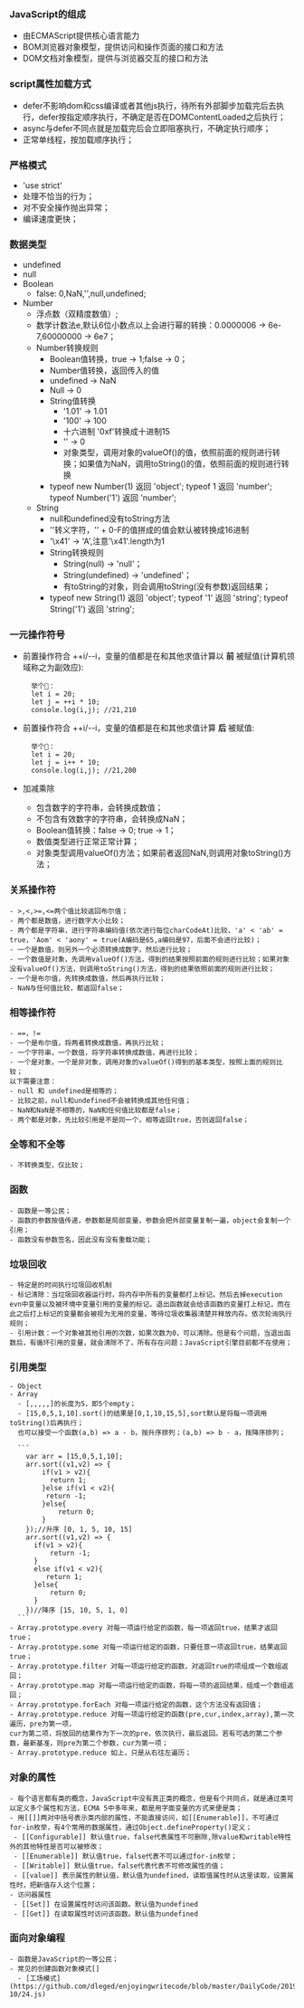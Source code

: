### JavaScript的组成
  - 由ECMAScript提供核心语言能力
  - BOM浏览器对象模型，提供访问和操作页面的接口和方法
  - DOM文档对象模型，提供与浏览器交互的接口和方法

### script属性加载方式
  - defer不影响dom和css编译或者其他js执行，待所有外部脚步加载完后去执行，defer按指定顺序执行，不确定是否在DOMContentLoaded之后执行；
  - async与defer不同点就是加载完后会立即阻塞执行，不确定执行顺序；
  - 正常单线程，按加载顺序执行；

### 严格模式
  - 'use strict'
  - 处理不恰当的行为；
  - 对不安全操作抛出异常；
  - 编译速度更快；

### 数据类型
  - undefined
  - null
  - Boolean
    - false: 0,NaN,'',null,undefined;
  - Number
    - 浮点数（双精度数值）;
    - 数学计数法e,默认6位小数点以上会进行幂的转换：0.0000006 -> 6e-7,60000000 -> 6e7；
    - Number转换规则
      - Boolean值转换，true -> 1;false -> 0；
      - Number值转换，返回传入的值
      - undefined -> NaN
      - Null -> 0
      - String值转换
        - '1.01' -> 1.01
        - '100' -> 100
        - 十六进制 '0xf'转换成十进制15
        - '' -> 0
        - 对象类型，调用对象的valueOf()的值，依照前面的规则进行转换；如果值为NaN，调用toString()的值，依照前面的规则进行转换
      - typeof new Number(1) 返回 'object'; typeof 1 返回 'number'; typeof Number('1') 返回 'number';  
    - String
      - null和undefined没有toString方法
      - '\'转义字符，'\' + 0-F的值拼成的值会默认被转换成16进制
      - '\x41' -> 'A',注意'\x41'.length为1
      - String转换规则
        - String(null) -> 'null'；
        - String(undefined) -> 'undefined'；
        - 有toString的对象，则会调用toString(没有参数)返回结果；
      - typeof new String(1) 返回 'object'; typeof '1' 返回 'string'; typeof String('1') 返回 'string';  

### 一元操作符号
  - 前置操作符合 ++i/--i，变量的值都是在和其他求值计算以 **前** 被赋值(计算机领域称之为副效应):
      ```
        举个🌰：
        let i = 20;
        let j = ++i * 10;
        console.log(i,j); //21,210
      ```
  - 前置操作符合 ++i/--i，变量的值都是在和其他求值计算 **后** 被赋值:
      ```
        举个🌰：
        let i = 20;
        let j = i++ * 10;
        console.log(i,j); //21,200
      ```

  - 加减乘除
    - 包含数字的字符串，会转换成数值；
    - 不包含有效数字的字符串，会转换成NaN；
    - Boolean值转换：false -> 0; true -> 1；
    - 数值类型进行正常正常计算；
    - 对象类型调用valueOf()方法；如果前者返回NaN,则调用对象toString()方法；

### 关系操作符
    - >,<,>=,<=两个值比较返回布尔值；
    - 两个都是数值，进行数字大小比较；
    - 两个都是字符串，进行字符串编码值(依次进行每位charCodeAt)比较，'a' < 'ab' = true，'Aom' < 'aony' = true(A编码是65,a编码是97，后面不会进行比较)；
    - 一个是数值，则另外一个必须转换成数字，然后进行比较；
    - 一个数值是对象，先调用valueOf()方法，得到的结果按照前面的规则进行比较；如果对象没有valueOf()方法，则调用toString()方法，得到的结果依照前面的规则进行比较；
    - 一个是布尔值，先转换成数值，然后再执行比较；
    - NaN与任何值比较，都返回false；

### 相等操作符
    - ==，!=
    - 一个是布尔值，将两者转换成数值，再执行比较；
    - 一个字符串，一个数值，将字符串转换成数值，再进行比较；
    - 一个是对象，一个是非对象，调用对象的valueOf()得到的基本类型，按照上面的规则比较；
    以下需要注意：
    - null 和 undefined是相等的；
    - 比较之前，null和undefined不会被转换成其他任何值；
    - NaN和NaN是不相等的，NaN和任何值比较都是false；
    - 两个都是对象，先比较引用是不是同一个，相等返回true，否则返回false；

### 全等和不全等
    - 不转换类型，仅比较；


### 函数
    - 函数是一等公民；
    - 函数的参数按值传递，参数都是局部变量，参数会把外部变量复制一遍，object会复制一个引用；
    - 函数没有参数签名，因此没有没有重载功能；

### 垃圾回收
    - 特定是的时间执行垃圾回收机制
    - 标记清除：当垃圾回收器运行时，将内存中所有的变量都打上标记。然后去掉execution evn中变量以及被环境中变量引用的变量的标记。退出函数就会给该函数的变量打上标记，而在此之后打上标记的变量都会被视为无用的变量，等待垃圾收集器清楚并释放内存。依次轮询执行规则；
    - 引用计数：一个对象被其他引用的次数，如果次数为0，可以清除。但是有个问题，当退出函数后，有循环引用的变量，就会清除不了，所有存在问题；JavaScript引擎目前都不在使用；

### 引用类型
    - Object
    - Array
      - [,,,,,]的长度为5，即5个empty；
      - [15,0,5,1,10].sort()的结果是[0,1,10,15,5],sort默认是将每一项调用toString()后再执行；
      也可以接受一个函数(a,b) => a - b，按升序排列；(a,b) => b - a，按降序排列；

      ```
        var arr = [15,0,5,1,10];
        arr.sort((v1,v2) => {
            if(v1 > v2){
              return 1;
            }else if(v1 < v2){
           	 return -1;
            }else{
                return 0;
            }
        });//升序 [0, 1, 5, 10, 15]
        arr.sort((v1,v2) => {
          if(v1 > v2){
              return -1;
          }
          else if(v1 < v2){
          	 return 1;
          }else{
              return 0;
          }
        })//降序 [15, 10, 5, 1, 0]
      ```
    - Array.prototype.every 对每一项运行给定的函数，每一项返回true，结果才返回true；
    - Array.prototype.some 对每一项运行给定的函数，只要任意一项返回true，结果返回true；    
    - Array.prototype.filter 对每一项运行给定的函数，对返回true的项组成一个数组返回；
    - Array.prototype.map 对每一项运行给定的函数，将每一项的返回结果，组成一个数组返回；
    - Array.prototype.forEach 对每一项运行给定的函数，这个方法没有返回值；
    - Array.prototype.reduce 对每一项运行给定的函数(pre,cur,index,array),第一次遍历，pre为第一项，
    cur为第二项，将放回的结果作为下一次的pre，依次执行，最后返回。若有可选的第二个参数，最新基准，则pre为第二个参数，cur为第一项；
    - Array.prototype.reduce 如上，只是从右往左遍历；

### 对象的属性
    - 每个语言都有类的概念，JavaScript中没有真正类的概念，但是有个共同点，就是通过类可以定义多个属性和方法，ECMA 5中多年来，都是用字面变量的方式来便是类；
    - 用[[]]两对中括号表示类内部的属性，不能直接访问，如[[Enumerable]]，不可通过for-in枚举，有4个常用的数据属性，通过Object.defineProperty()定义；
     - [[Configurable]] 默认值true，false代表属性不可删除,除value和writable特性外的其他特性是否可以被修改；
     - [[Enumerable]] 默认值true，false代表不可以通过for-in枚举；
     - [[Writable]] 默认值true，false代表代表不可修改属性的值；
     - [[value]] 表示属性的默认值，默认值为undefined，读取值属性时从这里读取，设置属性时，把新值存入这个位置；
    - 访问器属性
     - [[Set]] 在设置属性时访问该函数。默认值为undefined
     - [[Get]] 在读取属性时访问该函数。默认值为undefined
### 面向对象编程
    - 函数是JavaScript的一等公民；
    - 常见的创建函数对象模式[]
      - [工场模式](https://github.com/dleged/enjoyingwritecode/blob/master/DailyCode/2019-10/24.js)
